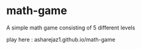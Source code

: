 # math-game
A simple math game consisting of 5 different levels

play here :
asharejaz1.github.io/math-game
